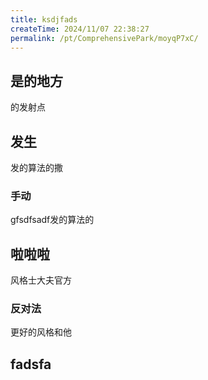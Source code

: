 ```yaml
---
title: ksdjfads
createTime: 2024/11/07 22:38:27
permalink: /pt/ComprehensivePark/moyqP7xC/
---
```

## 是的地方
的发射点

## 发生

发的算法的撒

### 手动
gfsdfsadf发的算法的


##  啦啦啦
风格士大夫官方
### 反对法
更好的风格和他
##  fadsfa
